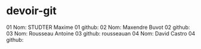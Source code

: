 # devoir-git

01 Nom: STUDTER Maxime
01 github:
02 Nom: Maxendre Buvot
02 github:
03 Nom: Rousseau Antoine
03 github: rousseauan
04 Nom:  David Castro
04 github:
